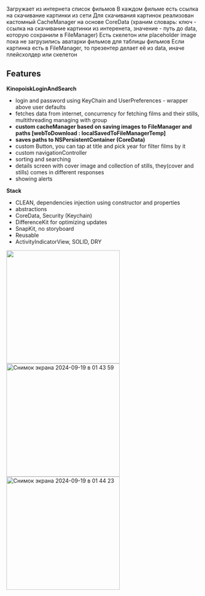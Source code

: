 Загружает из интернета список фильмов
В каждом фильме есть ссылка на скачивание картинки из сети
Для скачивания картинок реализован кастомный CacheManager на основе CoreData (храним словарь: ключ - ссылка на скачивание картинки из интеренета, значение - путь до data, которую сохранили в FileManager)
Есть скелетон или placeholder image пока не загрузились аватарки фильмов для таблицы фильмов
Если картинка есть в FileManager, то презентер делает её из data, иначе плейсхолдер или скелетон

## Features

**KinopoiskLoginAndSearch** 
- login and password using KeyChain and UserPreferences - wrapper above user defaults
- fetches data from internet, concurrency for fetching films and their stills, multithreading managing with group
- **custom cacheManager based on saving images to FileManager and paths [webToDownload : localSavedToFileManagerTemp]**
- **saves paths to NSPersistentContainer (CoreData)**
- custom Button, you can tap at title and pick year for filter films by it
- custom navigationController
- sorting and searching
- details screen with cover image and collection of stills, they(cover and stills) comes in different responses
- showing alerts

**Stack**
- CLEAN, dependencies injection using constructor and properties
- abstractions 
- CoreData, Security (Keychain)
- DifferenceKit for optimizing updates
- SnapKit, no storyboard
- Reusable
- ActivityIndicatorView, SOLID, DRY

<img src="https://github.com/user-attachments/assets/2a1ce6c9-4d20-4bbe-9be9-5d954a3d625a" width="295">   <img width="295" alt="Снимок экрана 2024-09-19 в 01 43 59" src="https://github.com/user-attachments/assets/4b8f17cb-ca49-4a1e-9869-da96a4d444f3">    <img width="295" alt="Снимок экрана 2024-09-19 в 01 44 23" src="https://github.com/user-attachments/assets/9bdcce3b-e9a6-41c1-a295-b38d1ca2e6ef">

